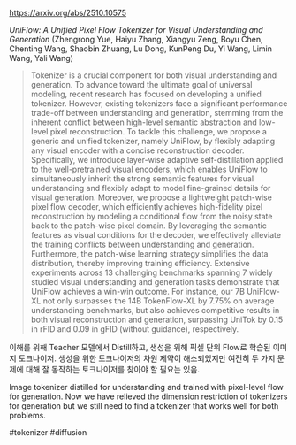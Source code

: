 https://arxiv.org/abs/2510.10575

*UniFlow: A Unified Pixel Flow Tokenizer for Visual Understanding and Generation* (Zhengrong Yue, Haiyu Zhang, Xiangyu Zeng, Boyu Chen, Chenting Wang, Shaobin Zhuang, Lu Dong, KunPeng Du, Yi Wang, Limin Wang, Yali Wang)

> Tokenizer is a crucial component for both visual understanding and generation. To advance toward the ultimate goal of universal modeling, recent research has focused on developing a unified tokenizer. However, existing tokenizers face a significant performance trade-off between understanding and generation, stemming from the inherent conflict between high-level semantic abstraction and low-level pixel reconstruction. To tackle this challenge, we propose a generic and unified tokenizer, namely UniFlow, by flexibly adapting any visual encoder with a concise reconstruction decoder. Specifically, we introduce layer-wise adaptive self-distillation applied to the well-pretrained visual encoders, which enables UniFlow to simultaneously inherit the strong semantic features for visual understanding and flexibly adapt to model fine-grained details for visual generation. Moreover, we propose a lightweight patch-wise pixel flow decoder, which efficiently achieves high-fidelity pixel reconstruction by modeling a conditional flow from the noisy state back to the patch-wise pixel domain. By leveraging the semantic features as visual conditions for the decoder, we effectively alleviate the training conflicts between understanding and generation. Furthermore, the patch-wise learning strategy simplifies the data distribution, thereby improving training efficiency. Extensive experiments across 13 challenging benchmarks spanning 7 widely studied visual understanding and generation tasks demonstrate that UniFlow achieves a win-win outcome. For instance, our 7B UniFlow-XL not only surpasses the 14B TokenFlow-XL by 7.75% on average understanding benchmarks, but also achieves competitive results in both visual reconstruction and generation, surpassing UniTok by 0.15 in rFID and 0.09 in gFID (without guidance), respectively.

이해를 위해 Teacher 모델에서 Distill하고, 생성을 위해 픽셀 단위 Flow로 학습된 이미지 토크나이저. 생성을 위한 토크나이저의 차원 제약이 해소되었지만 여전히 두 가지 문제에 대해 잘 동작하는 토크나이저를 찾아야 할 필요는 있음.

Image tokenizer distilled for understanding and trained with pixel-level flow for generation. Now we have relieved the dimension restriction of tokenizers for generation but we still need to find a tokenizer that works well for both problems.

#tokenizer #diffusion 